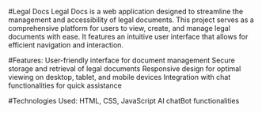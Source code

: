 #Legal Docs
Legal Docs is a web application designed to streamline the management and accessibility of legal documents. This project serves as a comprehensive platform for users to view, create, and manage legal documents with ease. It features an intuitive user interface that allows for efficient navigation and interaction.

#Features:
User-friendly interface for document management
Secure storage and retrieval of legal documents
Responsive design for optimal viewing on desktop, tablet, and mobile devices
Integration with chat functionalities for quick assistance

#Technologies Used:
HTML, CSS, JavaScript
AI chatBot functionalities

